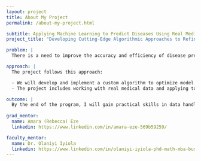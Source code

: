 ```yaml
---
layout: project
title: About My Project
permalink: /about-my-project.html

subtitle: Applying Machine Learning to Predict Diseases Using Real Medical Data
project_title: "Developing Cutting-Edge Algorithmic Approaches to Refine Machine Learning Systems for Complex Nonlinear Optimization in Biomedical Research."

problem: |
  There is a need to improve the accuracy and efficiency of disease prediction models using real-world medical data.

approach: |
  The project follows this approach:

  - We will develop and implement a custom algorithm to optimize model output weights as part of a machine learning system.
  - The project includes working with real medical data and applying tools such as Python, MATLAB, SPSS, and R to build models, handle data, and evaluate performance.

outcome: |
  By the end of the program, I will gain practical skills in data handling, model building, and performance evaluation. The optimized algorithm is expected to enhance prediction accuracy and demonstrate how AI can support early disease detection and improve healthcare outcomes.
  
grad_mentor:
  name: Amara (Rebecca) Eze
  linkedin: https://www.linkedin.com/in/amara-eze-569b59259/

faculty_mentor:
  name: Dr. Olaniyi Iyiola
  linkedin: https://www.linkedin.com/in/olaniyi-iyiola-phd-math-mba-business-analytics-89073455/
---
```


